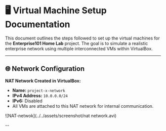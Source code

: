 # 🖥️ Virtual Machine Setup Documentation

This document outlines the steps followed to set up the virtual machines for the **Enterprise101 Home Lab** project. The goal is to simulate a realistic enterprise network using multiple interconnected VMs within VirtualBox.

---

## 🌐 Network Configuration

**NAT Network Created in VirtualBox:**
- **Name:** `project-x-network`
- **IPv4 Address:** `10.0.0.0/24`
- **IPv6:** Disabled
- All VMs are attached to this NAT network for internal communication.

![NAT-netwok](../../assets/screenshot/nat network.avi)

--